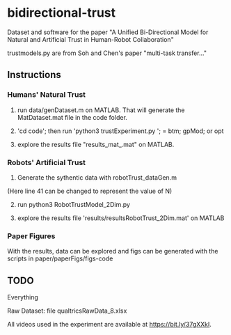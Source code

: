 # bidirectional-trust

Dataset and software for the paper "A Unified Bi-Directional Model for Natural and Artificial Trust in Human-Robot Collaboration"

trustmodels.py are from Soh and Chen's paper "multi-task transfer..."

## Instructions

### Humans' Natural Trust

1. run data/genDataset.m on MATLAB.
That will generate the MatDataset.mat file in the code folder.

2. 'cd code'; then run 'python3 trustExperiment.py <model>'; <model> = btm; gpMod; or opt

3. explore the results file "results_mat_<model>.mat" on MATLAB.


### Robots' Artificial Trust

1. Generate the sythentic data with robotTrust_dataGen.m

(Here line 41 can be changed to represent the value of N)


2. run python3 RobotTrustModel_2Dim.py

3. explore the results file 'results/resultsRobotTrust_2Dim.mat' on MATLAB

### Paper Figures

With the results, data can be explored and figs can be generated with the scripts in paper/paperFigs/figs-code

## TODO
Everything

Raw Dataset: file qualtricsRawData_8.xlsx

All videos used in the experiment are available at https://bit.ly/37gXXkI.

